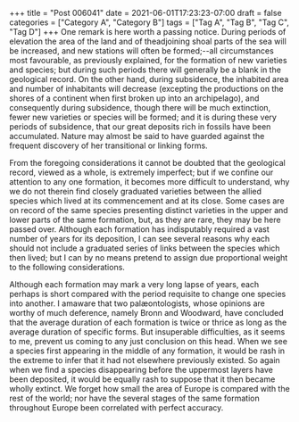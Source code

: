 +++
title = "Post 006041"
date = 2021-06-01T17:23:23-07:00
draft = false
categories = ["Category A", "Category B"]
tags = ["Tag A", "Tag B", "Tag C", "Tag D"]
+++
One remark is here worth a passing notice. During periods of elevation the area of the land and of theadjoining shoal parts of the sea will be increased, and new stations will often be formed;--all circumstances most favourable, as previously explained, for the formation of new varieties and species; but during such periods there will generally be a blank in the geological record. On the other hand, during subsidence, the inhabited area and number of inhabitants will decrease (excepting the productions on the shores of a continent when first broken up into an archipelago), and consequently during subsidence, though there will be much extinction, fewer new varieties or species will be formed; and it is during these very periods of subsidence, that our great deposits rich in fossils have been accumulated. Nature may almost be said to have guarded against the frequent discovery of her transitional or linking forms.

From the foregoing considerations it cannot be doubted that the geological record, viewed as a whole, is extremely imperfect; but if we confine our attention to any one formation, it becomes more difficult to understand, why we do not therein find closely graduated varieties between the allied species which lived at its commencement and at its close. Some cases are on record of the same species presenting distinct varieties in the upper and lower parts of the same formation, but, as they are rare, they may be here passed over. Although each formation has indisputably required a vast number of years for its deposition, I can see several reasons why each should not include a graduated series of links between the species which then lived; but I can by no means pretend to assign due proportional weight to the following considerations.

Although each formation may mark a very long lapse of years, each perhaps is short compared with the period requisite to change one species into another. I amaware that two palæontologists, whose opinions are worthy of much deference, namely Bronn and Woodward, have concluded that the average duration of each formation is twice or thrice as long as the average duration of specific forms. But insuperable difficulties, as it seems to me, prevent us coming to any just conclusion on this head. When we see a species first appearing in the middle of any formation, it would be rash in the extreme to infer that it had not elsewhere previously existed. So again when we find a species disappearing before the uppermost layers have been deposited, it would be equally rash to suppose that it then became wholly extinct. We forget how small the area of Europe is compared with the rest of the world; nor have the several stages of the same formation throughout Europe been correlated with perfect accuracy.
